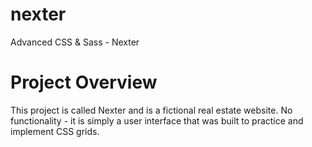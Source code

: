 # nexter
Advanced CSS &amp; Sass - Nexter

# Project Overview
This project is called Nexter and is a fictional real estate website. No functionality - it is simply a user interface that was built to practice and implement CSS grids.
